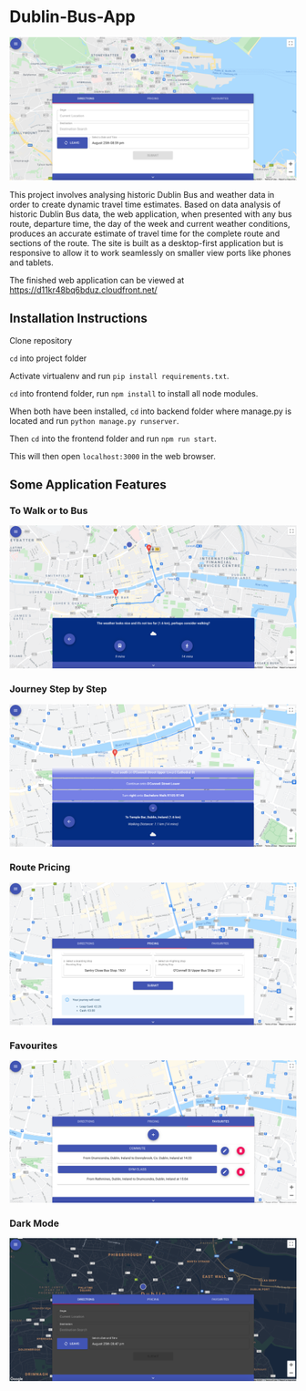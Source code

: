 # Dublin-Bus-App

![](./images/Homepage.png)

This project involves analysing historic Dublin Bus and weather data in order to create
dynamic travel time estimates. Based on data analysis of historic Dublin Bus data,
the web application, when presented with any bus route, departure time, the day of the week and
current weather conditions, produces an accurate estimate of travel time for the complete
route and sections of the route.
The site is built as a desktop-first application but is responsive to allow it to work seamlessly
on smaller view ports like phones and tablets.

The finished web application can be viewed at https://d11kr48bq6bduz.cloudfront.net/

## Installation Instructions

Clone repository

`cd` into project folder

Activate virtualenv and run `pip install requirements.txt`.

`cd` into frontend folder, run `npm install` to install all node modules.

When both have been installed, `cd` into backend folder where manage.py is located and
run `python manage.py runserver`.

Then `cd` into the frontend folder and run `npm run start`.

This will then open `localhost:3000` in the web browser.

## Some Application Features

### To Walk or to Bus

![](./images/WalkOrBus.png)

### Journey Step by Step

![](./images/JourneyPlanner.png)

### Route Pricing

![](./images/Pricing.png)

### Favourites

![](./images/Favorites.png)

### Dark Mode

![](./images/DarkMode.png)

